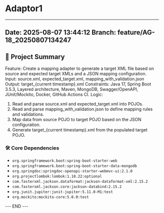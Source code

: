 # Adaptor1

---
**Date:** 2025-08-07 13:44:12
**Branch:** feature/AG-18_20250807134247
---

## 📝 Project Summary

Feature: Create a mapping adapter to generate a target XML file based on source and expected target XMLs and a JSON mapping configuration.
Input: source.xml, expected_target.xml, mapping_with_validation.json
Output: target_{current timestamp}.xml
Constraints: Java 17, Spring Boot 3.5.3, Layered architecture, Maven, MongoDB, Swagger/OpenAPI, JUnit/Mockito, Docker, GitHub Actions CI.
Logic:
1. Read and parse source.xml and expected_target.xml into POJOs.
2. Read and parse mapping_with_validation.json to define mapping rules and validations.
3. Map data from source POJO to target POJO based on the JSON configuration.
4. Generate target_{current timestamp}.xml from the populated target POJO.

### 🛠️ Core Dependencies

- `org.springframework.boot:spring-boot-starter-web`
- `org.springframework.boot:spring-boot-starter-data-mongodb`
- `org.springdoc:springdoc-openapi-starter-webmvc-ui:2.1.0`
- `org.projectlombok:lombok:1.18.22:optional`
- `com.fasterxml.jackson.dataformat:jackson-dataformat-xml:2.15.2`
- `com.fasterxml.jackson.core:jackson-databind:2.15.2`
- `org.junit.jupiter:junit-jupiter:5.11.0-M1:test`
- `org.mockito:mockito-core:5.0.0:test`

--- END ---
